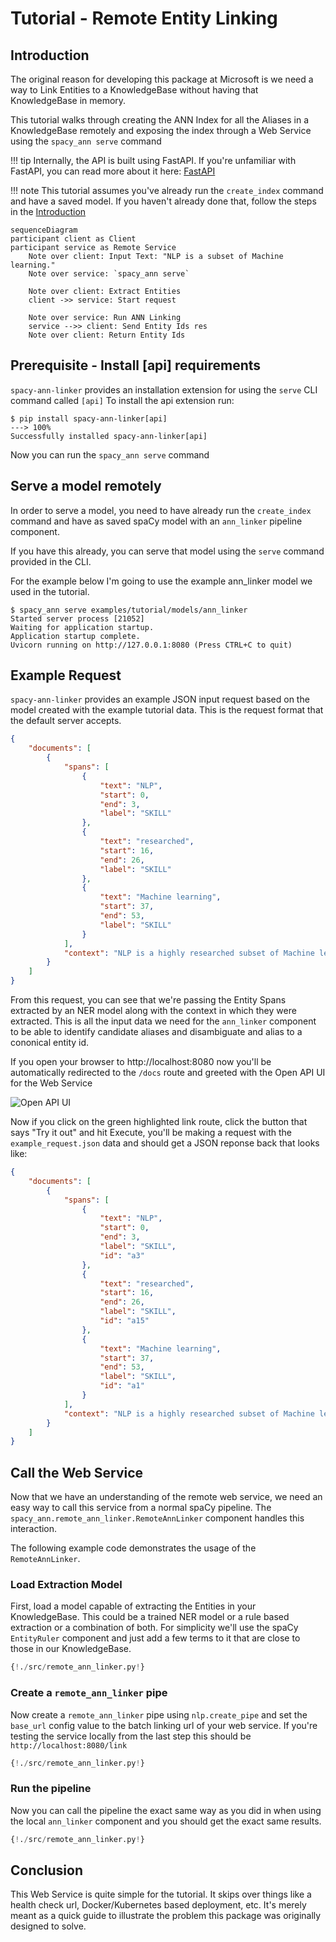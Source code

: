 # Tutorial - Remote Entity Linking

## Introduction

The original reason for developing this package at Microsoft is we need a way to Link Entities to a KnowledgeBase without having that KnowledgeBase in memory. 

This tutorial walks through creating the ANN Index for all the Aliases in a KnowledgeBase remotely and exposing the index through a Web Service using the `spacy_ann serve` command


!!! tip 
    Internally, the API is built using FastAPI. If you're unfamiliar with FastAPI, you can read more about it here: [FastAPI](https://fastapi.tiangolo.com/)

!!! note
    This tutorial assumes you've already run the `create_index` command and have a saved model. If you haven't already done that, follow the steps in the [Introduction](../index.md)

```mermaid
sequenceDiagram
participant client as Client
participant service as Remote Service
    Note over client: Input Text: "NLP is a subset of Machine learning."
    Note over service: `spacy_ann serve`

    Note over client: Extract Entities
    client ->> service: Start request

    Note over service: Run ANN Linking
    service -->> client: Send Entity Ids res
    Note over client: Return Entity Ids
```

## Prerequisite - Install [api] requirements

`spacy-ann-linker` provides an installation extension for using the `serve` CLI command called `[api]`
To install the api extension run:


<div class="termy">

```console
$ pip install spacy-ann-linker[api]
---> 100%
Successfully installed spacy-ann-linker[api]
```

</div>

Now you can run the `spacy_ann serve` command


## Serve a model remotely

In order to serve a model, you need to have already run the `create_index` command and have
as saved spaCy model with an `ann_linker` pipeline component.

If you have this already, you can serve that model using the `serve` command provided in the CLI.

For the example below I'm going to use the example ann_linker model we used in the tutorial.

<div class="termy">

```console
$ spacy_ann serve examples/tutorial/models/ann_linker
Started server process [21052]
Waiting for application startup.
Application startup complete.
Uvicorn running on http://127.0.0.1:8080 (Press CTRL+C to quit)
```

</div>

## Example Request

`spacy-ann-linker` provides an example JSON input request based on the model created with the example tutorial data. This is the request format that the default server accepts.

```json
{
    "documents": [
        {
            "spans": [
                {
                    "text": "NLP",
                    "start": 0,
                    "end": 3,
                    "label": "SKILL"
                },
                {
                    "text": "researched",
                    "start": 16,
                    "end": 26,
                    "label": "SKILL"
                },
                {
                    "text": "Machine learning",
                    "start": 37,
                    "end": 53,
                    "label": "SKILL"
                }
            ],
            "context": "NLP is a highly researched subset of Machine learning."
        }
    ]
}
```
From this request, you can see that we're passing the Entity Spans extracted by an NER model along with the context in which they were extracted. This is all the input data we need for the `ann_linker` component to be able to identify candidate aliases and disambiguate and alias to a cononical entity id.

If you open your browser to http://localhost:8080 now you'll be automatically redirected to the `/docs` route and greeted with the Open API UI for the Web Service

![Open API UI](../img/webservice-openapi.png)

Now if you click on the green highlighted link route, click the button that says "Try it out" and hit Execute, you'll be making a request with the `example_request.json` data and should get a JSON reponse back that looks like:

```json
{
    "documents": [
        {
            "spans": [
                {
                    "text": "NLP",
                    "start": 0,
                    "end": 3,
                    "label": "SKILL",
                    "id": "a3"
                },
                {
                    "text": "researched",
                    "start": 16,
                    "end": 26,
                    "label": "SKILL",
                    "id": "a15"
                },
                {
                    "text": "Machine learning",
                    "start": 37,
                    "end": 53,
                    "label": "SKILL",
                    "id": "a1"
                }
            ],
            "context": "NLP is a highly researched subset of Machine learning."
        }
    ]
}
```

## Call the Web Service

Now that we have an understanding of the remote web service, we need an easy way to call this service from a normal spaCy pipeline. The `spacy_ann.remote_ann_linker.RemoteAnnLinker` component handles this interaction.

The following example code demonstrates the usage of the `RemoteAnnLinker`.

### Load Extraction Model

First, load a model capable of extracting the Entities in your KnowledgeBase. This could be a trained NER model or a rule based extraction or a combination of both. For simplicity we'll use the spaCy `EntityRuler` component and just add a few terms to it that are close to those in our KnowledgeBase.

```Python hl_lines="4 5 6 7 8"
{!./src/remote_ann_linker.py!}
```

### Create a `remote_ann_linker` pipe

Now create a `remote_ann_linker` pipe using `nlp.create_pipe` and set the `base_url` config value to the batch linking url of your web service. If you're testing the service locally from the last step this should be `http://localhost:8080/link`

```Python hl_lines="10 11 12 13"
{!./src/remote_ann_linker.py!}
```

### Run the pipeline

Now you can call the pipeline the exact same way as you did in when using the local `ann_linker` component and you should get the exact same results.

```Python hl_lines="15 16"
{!./src/remote_ann_linker.py!}
```

## Conclusion

This Web Service is quite simple for the tutorial. It skips over things like a health check url, Docker/Kubernetes based deployment, etc. It's merely meant as a quick guide to illustrate the problem this package was originally designed to solve.
